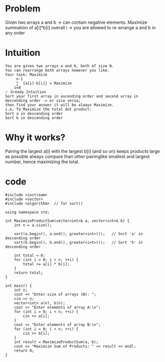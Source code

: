 # Problem
Given two arrays a and b -> can contain negative elements. 
Maximize summation of a[i]*b[i] overall i -> you are allowed to re-arrange a and b in any order  

# Intuition
```
You are given two arrays a and b, both of size N.
You can rearrange both arrays however you like.
Your task: Maximize
     n-1
     ∑  {a[i]⋅b[i]} = Maximize
    i=0
✅ Greedy Intuition
Sort your first array in ascending order and second array in descending order -> or vice versa;
then find your answer it will be always Maximize.
i.e, To Maximize the total dot product:
Sort a in descending order
Sort b in descending order
```
# Why it works?
Pairing the largest a[i] with the largest b[i] (and so on) keeps products large as possible always compare than other pairinglike smallest and largest number, hence maximizing the total.

# code
```
#include <iostream>
#include <vector>
#include <algorithm>  // for sort()

using namespace std;

int MaximizeProductSum(vector<int>& a, vector<int>& b) {
    int n = a.size();

    sort(a.begin(), a.end(), greater<int>());   // Sort 'a' in descending order
    sort(b.begin(), b.end(), greater<int>());   // Sort 'b' in descending order

    int total = 0;
    for (int i = 0; i < n; ++i) {
        total += a[i] * b[i];
    }
    return total;
}

int main() {
    int n;
    cout << "Enter size of arrays (N): ";
    cin >> n;
    vector<int> a(n), b(n);
    cout << "Enter elements of array A:\n";
    for (int i = 0; i < n; ++i) {
        cin >> a[i];
    }
    cout << "Enter elements of array B:\n";
    for (int i = 0; i < n; ++i) {
        cin >> b[i];
    }
    int result = MaximizeProductSum(a, b);
    cout << "Maximize Sum of Products: " << result << endl;
    return 0;
}
 ```

